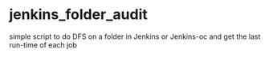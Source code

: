 # jenkins_folder_audit
simple script to do DFS on a folder in Jenkins or Jenkins-oc and get the last run-time of each job
